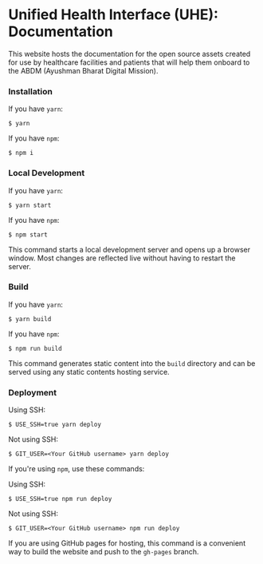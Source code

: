 # Unified Health Interface (UHE): Documentation

This website hosts the documentation for the open source assets created for use by healthcare facilities and patients that will help them onboard to the ABDM (Ayushman Bharat Digital Mission).

### Installation

If you have `yarn`:
```
$ yarn
```

If you have `npm`:
```
$ npm i
```

### Local Development

If you have `yarn`:
```
$ yarn start
```

If you have `npm`:
```
$ npm start
```

This command starts a local development server and opens up a browser window. Most changes are reflected live without having to restart the server.

### Build

If you have `yarn`:
```
$ yarn build
```

If you have `npm`:
```
$ npm run build
```

This command generates static content into the `build` directory and can be served using any static contents hosting service.

### Deployment

Using SSH:

```
$ USE_SSH=true yarn deploy
```

Not using SSH:

```
$ GIT_USER=<Your GitHub username> yarn deploy
```

If you're using `npm`, use these commands:

Using SSH:

```
$ USE_SSH=true npm run deploy
```

Not using SSH:

```
$ GIT_USER=<Your GitHub username> npm run deploy
```

If you are using GitHub pages for hosting, this command is a convenient way to build the website and push to the `gh-pages` branch.
